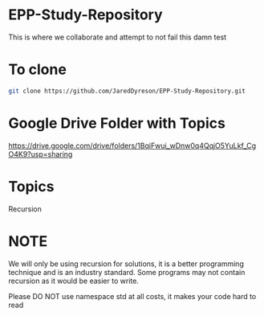 # EPP-Study-Repository
This is where we collaborate and attempt to not fail this damn test

# To clone
```bash
git clone https://github.com/JaredDyreson/EPP-Study-Repository.git
```

# Google Drive Folder with Topics
https://drive.google.com/drive/folders/1BqiFwui_wDnw0q4QqjO5YuLkf_CgO4K9?usp=sharing
# Topics
Recursion

# NOTE
We will only be using recursion for solutions, it is a better programming technique and is an industry standard. Some programs may not contain recursion as it would be easier to write.

Please DO NOT use namespace std at all costs, it makes your code hard to read

